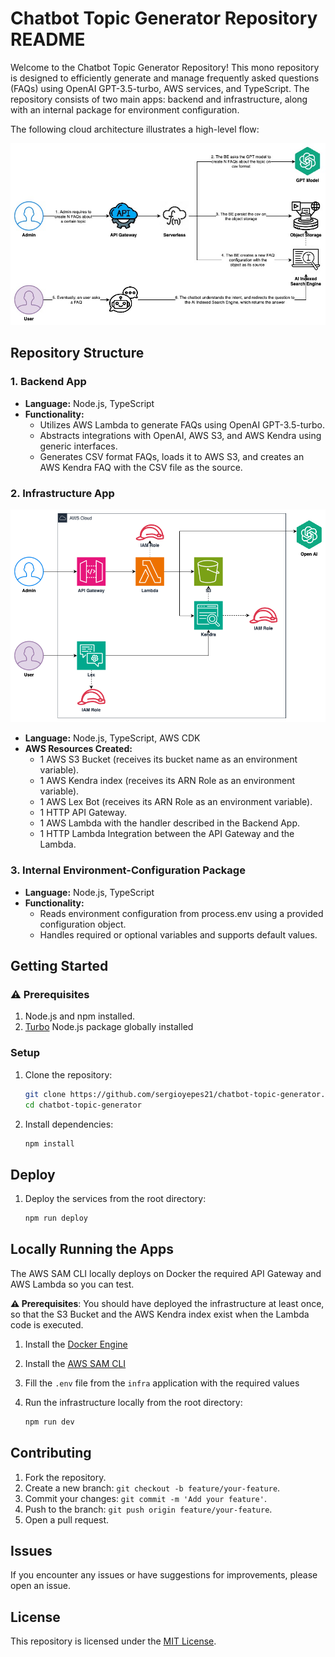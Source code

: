 # Chatbot Topic Generator Repository README

Welcome to the Chatbot Topic Generator Repository! This mono repository is designed to efficiently generate and manage frequently asked questions (FAQs) using OpenAI GPT-3.5-turbo, AWS services, and TypeScript. The repository consists of two main apps: backend and infrastructure, along with an internal package for environment configuration.

The following cloud architecture illustrates a high-level flow:

![Cloud Architecture](./assets/Cloud%20Architecture.jpg)

## Repository Structure

### 1. Backend App

- **Language:** Node.js, TypeScript
- **Functionality:**
  - Utilizes AWS Lambda to generate FAQs using OpenAI GPT-3.5-turbo.
  - Abstracts integrations with OpenAI, AWS S3, and AWS Kendra using generic interfaces.
  - Generates CSV format FAQs, loads it to AWS S3, and creates an AWS Kendra FAQ with the CSV file as the source.

### 2. Infrastructure App

![Cloud Architecture](./assets/AWS%20Architecture.drawio.png)

- **Language:** Node.js, TypeScript, AWS CDK
- **AWS Resources Created:**
  - 1 AWS S3 Bucket (receives its bucket name as an environment variable).
  - 1 AWS Kendra index (receives its ARN Role as an environment variable).
  - 1 AWS Lex Bot (receives its ARN Role as an environment variable).
  - 1 HTTP API Gateway.
  - 1 AWS Lambda with the handler described in the Backend App.
  - 1 HTTP Lambda Integration between the API Gateway and the Lambda.

### 3. Internal Environment-Configuration Package

- **Language:** Node.js, TypeScript
- **Functionality:**
  - Reads environment configuration from process.env using a provided configuration object.
  - Handles required or optional variables and supports default values.

## Getting Started

### ⚠️  Prerequisites

1. Node.js and npm installed.
2. [Turbo](https://turbo.build/repo/docs/installing) Node.js package globally installed

### Setup

1. Clone the repository:

    ```bash
    git clone https://github.com/sergioyepes21/chatbot-topic-generator.git
    cd chatbot-topic-generator
    ```

2. Install dependencies:

    ```bash
    npm install
    ```

## Deploy

1. Deploy the services from the root directory:

    ```bash
    npm run deploy
    ```

## Locally Running the Apps

The AWS SAM CLI locally deploys on Docker the required API Gateway and AWS Lambda so you can test.

**⚠️ Prerequisites**:  You should have deployed the infrastructure at least once, so that the S3 Bucket and the AWS Kendra index exist when the Lambda code is executed.

1. Install the [Docker Engine](https://docs.docker.com/engine/install/)
2. Install the [AWS SAM CLI](https://docs.aws.amazon.com/serverless-application-model/latest/developerguide/install-sam-cli.html)
3. Fill the `.env` file from the `infra` application with the required values 
4. Run the infrastructure locally from the root directory:

    ```bash
    npm run dev
    ```

## Contributing

1. Fork the repository.
2. Create a new branch: `git checkout -b feature/your-feature`.
3. Commit your changes: `git commit -m 'Add your feature'`.
4. Push to the branch: `git push origin feature/your-feature`.
5. Open a pull request.

## Issues

If you encounter any issues or have suggestions for improvements, please open an issue.

## License

This repository is licensed under the [MIT License](LICENSE).
